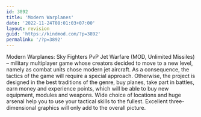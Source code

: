 ```yaml
---
id: 3892
title: 'Modern Warplanes'
date: '2022-11-24T08:01:03+07:00'
layout: revision
guid: 'https://kindmod.com/?p=3892'
permalink: '/?p=3892'
---
```


Modern Warplanes: Sky Fighters PvP Jet Warfare (MOD, Unlimited Missiles) – military multiplayer game whose creators decided to move to a new level, namely as combat units chose modern jet aircraft. As a consequence, the tactics of the game will require a special approach. Otherwise, the project is designed in the best traditions of the genre, buy planes, take part in battles, earn money and experience points, which will be able to buy new equipment, modules and weapons. Wide choice of locations and huge arsenal help you to use your tactical skills to the fullest. Excellent three-dimensional graphics will only add to the overall picture.